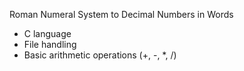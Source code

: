 Roman Numeral System to Decimal Numbers in Words

- C language
- File handling
- Basic arithmetic operations (+, -, *, /)
